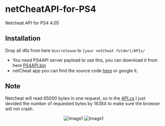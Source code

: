 # netCheatAPI-for-PS4
Netcheat API for PS4 4.05


## Installation

Drop all dlls from here ```bin/release``` to ```[your netCheat folder]/APIs/```
* You need PS4API server payload to use this, you can download it from here [PS4API.bin](https://github.com/BISOON/ps4-api-server/releases)
* netCheat app you can find the source code [here](https://github.com/Dnawrkshp/NetCheatPS3) or google it.

## Note

Netcheat will read 65000 bytes in one request, so in the [API.cs](https://github.com/BISOON/netCheatAPI-for-PS4/blob/master/PS4API-NC/API.cs#L99) I just devided the number of requested bytes by 16384 to make sure the browser will not crash.


<p align=center>
  <img alt="Image1" src="https://gyazo.com/6632248f88b2106982d49d70ede0bfa9.png"/>
  
  <img alt="Image1" src="https://gyazo.com/4eca4a629a529b128081c8c3cfff919c.png"/>
</p>
